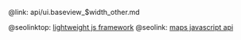@link: api/ui.baseview_$width_other.md

@seolinktop: [lightweight js framework](https://webix.com)
@seolink: [maps javascript api](https://webix.com/widget/maps/)